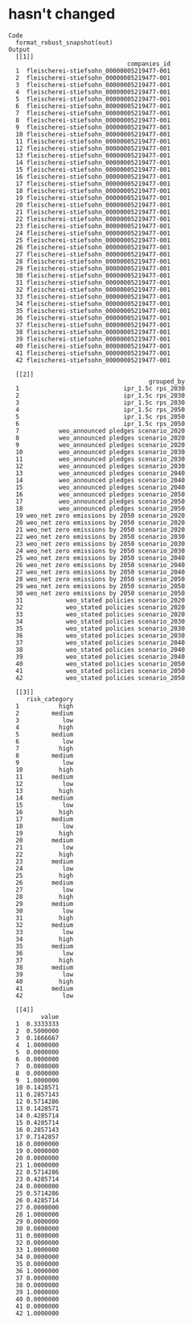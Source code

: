 # hasn't changed

    Code
      format_robust_snapshot(out)
    Output
      [[1]]
                                     companies_id
      1  fleischerei-stiefsohn_00000005219477-001
      2  fleischerei-stiefsohn_00000005219477-001
      3  fleischerei-stiefsohn_00000005219477-001
      4  fleischerei-stiefsohn_00000005219477-001
      5  fleischerei-stiefsohn_00000005219477-001
      6  fleischerei-stiefsohn_00000005219477-001
      7  fleischerei-stiefsohn_00000005219477-001
      8  fleischerei-stiefsohn_00000005219477-001
      9  fleischerei-stiefsohn_00000005219477-001
      10 fleischerei-stiefsohn_00000005219477-001
      11 fleischerei-stiefsohn_00000005219477-001
      12 fleischerei-stiefsohn_00000005219477-001
      13 fleischerei-stiefsohn_00000005219477-001
      14 fleischerei-stiefsohn_00000005219477-001
      15 fleischerei-stiefsohn_00000005219477-001
      16 fleischerei-stiefsohn_00000005219477-001
      17 fleischerei-stiefsohn_00000005219477-001
      18 fleischerei-stiefsohn_00000005219477-001
      19 fleischerei-stiefsohn_00000005219477-001
      20 fleischerei-stiefsohn_00000005219477-001
      21 fleischerei-stiefsohn_00000005219477-001
      22 fleischerei-stiefsohn_00000005219477-001
      23 fleischerei-stiefsohn_00000005219477-001
      24 fleischerei-stiefsohn_00000005219477-001
      25 fleischerei-stiefsohn_00000005219477-001
      26 fleischerei-stiefsohn_00000005219477-001
      27 fleischerei-stiefsohn_00000005219477-001
      28 fleischerei-stiefsohn_00000005219477-001
      29 fleischerei-stiefsohn_00000005219477-001
      30 fleischerei-stiefsohn_00000005219477-001
      31 fleischerei-stiefsohn_00000005219477-001
      32 fleischerei-stiefsohn_00000005219477-001
      33 fleischerei-stiefsohn_00000005219477-001
      34 fleischerei-stiefsohn_00000005219477-001
      35 fleischerei-stiefsohn_00000005219477-001
      36 fleischerei-stiefsohn_00000005219477-001
      37 fleischerei-stiefsohn_00000005219477-001
      38 fleischerei-stiefsohn_00000005219477-001
      39 fleischerei-stiefsohn_00000005219477-001
      40 fleischerei-stiefsohn_00000005219477-001
      41 fleischerei-stiefsohn_00000005219477-001
      42 fleischerei-stiefsohn_00000005219477-001
      
      [[2]]
                                           grouped_by
      1                             ipr_1.5c rps_2030
      2                             ipr_1.5c rps_2030
      3                             ipr_1.5c rps_2030
      4                             ipr_1.5c rps_2050
      5                             ipr_1.5c rps_2050
      6                             ipr_1.5c rps_2050
      7           weo_announced pledges scenario_2020
      8           weo_announced pledges scenario_2020
      9           weo_announced pledges scenario_2020
      10          weo_announced pledges scenario_2030
      11          weo_announced pledges scenario_2030
      12          weo_announced pledges scenario_2030
      13          weo_announced pledges scenario_2040
      14          weo_announced pledges scenario_2040
      15          weo_announced pledges scenario_2040
      16          weo_announced pledges scenario_2050
      17          weo_announced pledges scenario_2050
      18          weo_announced pledges scenario_2050
      19 weo_net zero emissions by 2050 scenario_2020
      20 weo_net zero emissions by 2050 scenario_2020
      21 weo_net zero emissions by 2050 scenario_2020
      22 weo_net zero emissions by 2050 scenario_2030
      23 weo_net zero emissions by 2050 scenario_2030
      24 weo_net zero emissions by 2050 scenario_2030
      25 weo_net zero emissions by 2050 scenario_2040
      26 weo_net zero emissions by 2050 scenario_2040
      27 weo_net zero emissions by 2050 scenario_2040
      28 weo_net zero emissions by 2050 scenario_2050
      29 weo_net zero emissions by 2050 scenario_2050
      30 weo_net zero emissions by 2050 scenario_2050
      31            weo_stated policies scenario_2020
      32            weo_stated policies scenario_2020
      33            weo_stated policies scenario_2020
      34            weo_stated policies scenario_2030
      35            weo_stated policies scenario_2030
      36            weo_stated policies scenario_2030
      37            weo_stated policies scenario_2040
      38            weo_stated policies scenario_2040
      39            weo_stated policies scenario_2040
      40            weo_stated policies scenario_2050
      41            weo_stated policies scenario_2050
      42            weo_stated policies scenario_2050
      
      [[3]]
         risk_category
      1           high
      2         medium
      3            low
      4           high
      5         medium
      6            low
      7           high
      8         medium
      9            low
      10          high
      11        medium
      12           low
      13          high
      14        medium
      15           low
      16          high
      17        medium
      18           low
      19          high
      20        medium
      21           low
      22          high
      23        medium
      24           low
      25          high
      26        medium
      27           low
      28          high
      29        medium
      30           low
      31          high
      32        medium
      33           low
      34          high
      35        medium
      36           low
      37          high
      38        medium
      39           low
      40          high
      41        medium
      42           low
      
      [[4]]
             value
      1  0.3333333
      2  0.5000000
      3  0.1666667
      4  1.0000000
      5  0.0000000
      6  0.0000000
      7  0.0000000
      8  0.0000000
      9  1.0000000
      10 0.1428571
      11 0.2857143
      12 0.5714286
      13 0.1428571
      14 0.4285714
      15 0.4285714
      16 0.2857143
      17 0.7142857
      18 0.0000000
      19 0.0000000
      20 0.0000000
      21 1.0000000
      22 0.5714286
      23 0.4285714
      24 0.0000000
      25 0.5714286
      26 0.4285714
      27 0.0000000
      28 1.0000000
      29 0.0000000
      30 0.0000000
      31 0.0000000
      32 0.0000000
      33 1.0000000
      34 0.0000000
      35 0.0000000
      36 1.0000000
      37 0.0000000
      38 0.0000000
      39 1.0000000
      40 0.0000000
      41 0.0000000
      42 1.0000000
      

